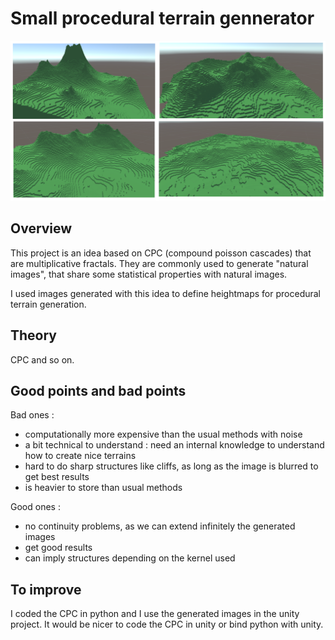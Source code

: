 # Small procedural terrain gennerator

![Some results](Doc/Screen/Finals/terrains.png)

## Overview

This project is an idea based on CPC (compound poisson cascades) that are multiplicative fractals. They are commonly used to generate "natural images", that share some statistical properties with natural images.

I used images generated with this idea to define heightmaps for procedural terrain generation.

## Theory

CPC and so on.

## Good points and bad points

Bad ones : 
 - computationally more expensive than the usual methods with noise
 - a bit technical to understand : need an internal knowledge to understand how to create nice terrains
 - hard to do sharp structures like cliffs, as long as the image is blurred to get best results
 - is heavier to store than usual methods

Good ones : 
 - no continuity problems, as we can extend infinitely the generated images
 - get good results
 - can imply structures depending on the kernel used

## To improve

I coded the CPC in python and I use the generated images in the unity project. It would be nicer to code the CPC in unity or bind python with unity.
